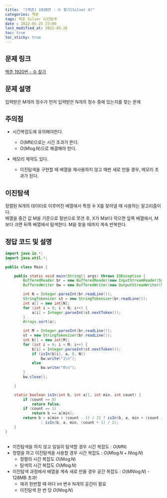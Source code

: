 ```yaml
---
title:  "[백준] 1920번 - 수 찾기(Silver 4)"
categories: 백준
tags: 백준 Silver 이진탐색
date : 2022-05-25 23:00
last_modified_at: 2022-05-26
toc: true
toc_sticky: true
---
```


## 문제 링크

[백준 1920번 - 수 찾기](https://www.acmicpc.net/problem/1920)

## 문제 설명

입력받은 M개의 정수가 먼저 입력받은 N개의 정수 중에 있는지를 찾는 문제

## 주의점

- 시간복잡도에 유의해야한다.
  - $O(MN)$으로는 시간 초과가 뜬다.
  - $O(M\log N)$으로 해결해야 한다.

- 메모리 제약도 있다.
  - 이진탐색을 구현할 때 배열을 재사용하지 않고 매번 새로 만들 경우, 메모리 초과가 된다.

## 이진탐색

정렬된 N개의 데이터로 이루어진 배열에서 특정 수 X를 찾아낼 때 사용하는 알고리즘이다.  
배열을 중간 값 M을 기준으로 절반으로 쪼갠 후, X가 M보다 작으면 앞쪽 배열에서, M보다 크면 뒤쪽 배열에서 탐색한다.
M을 찾을 때까지 계속 반복한다.

## 정답 코드 및 설명

```java
import java.io.*;
import java.util.*;

public class Main {

    public static void main(String[] args) throws IOException {
        BufferedReader br = new BufferedReader(new InputStreamReader(System.in));
        BufferedWriter bw = new BufferedWriter(new OutputStreamWriter(System.out));

        int N = Integer.parseInt(br.readLine());
        StringTokenizer st = new StringTokenizer(br.readLine());
        int a[] = new int[N];
        for (int i = 0; i < N; i++) {
            a[i] = Integer.parseInt(st.nextToken());
        }
        Arrays.sort(a);

        int M = Integer.parseInt(br.readLine());
        st = new StringTokenizer(br.readLine());
        int b[] = new int[M];
        for (int i = 0; i < M; i++) {
            b[i] = Integer.parseInt(st.nextToken());
            if (isIn(b[i], a, 0, N))
                bw.write("1\n");
            else
                bw.write("0\n");
        }
        bw.close();

    }

    static boolean isIn(int b, int a[], int min, int count) {
        if (count == 0)
            return false;
        if (count == 1)
            return b == a[min];
        return b > a[min + (count - 1) / 2] ? isIn(b, a, min + (count + 1) / 2, count / 2)
                : isIn(b, a, min, (count + 1) / 2);
    }
}
    

```

- 이진탐색을 하지 않고 일일히 탐색할 경우 시간 복잡도 : $O(MN)$
- 정렬을 하고 이진탐색을 사용할 경우 시간 복잡도 : $O(M\log N + N\log N)$
  - 정렬의 시간 복잡도 $O(N\log N)$
  - 탐색의 시간 복잡도 $O(M\log N)$
- 이진탐색 과정에서 배열을 계속 새로 만들 경우 공간 복잡도 : $O(MN\log N)$ - 128MB 초과!
  - 재귀 한번할 때 마다 int 변수 N개의 공간이 필요
  - 이진탐색 한 번 당 $O(N\log N)$